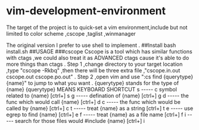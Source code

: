 # vim-development-environment

The target of the project is to quick-set a vim environment,include but not limited to color scheme ,cscope ,taglist ,winmanager


The original version I prefer to use shell to implement .
##Install
    bash install.sh
##USAGE
###cscope
    Cscope is a tool which has similar functions with ctags ,we could also treat it as ADVANCED ctags cause it's able to do more things than ctags .
    Step 1 ,change directory to your target location ,type "cscope -Rkbq" ,then there will be three extra file ,"cscope.in.out cscope.out cscope.po.out" .
    Step 2 ,open vim and use ":cs find {querytype} {name}" to jump to what you want .
            {querytype} stands for the type of {name}
            {querytype}   MEANS                                         KEYBOARD SHORTCUT
            s    -----    c symbol related to {name}                    [ctrl+\] s
            g    -----    defination of {name}                          [ctrl+\] g
            d    -----    the func which would call {name}              [ctrl+\] d
            c    -----    the func which would be called by {name}      [ctrl+\] c
            t    -----    treat {name} as a string                      [ctrl+\] t
            e    -----    use egrep to find {name}                      [ctrl+\] e
            f    -----    treat {name} as a file name                   [ctrl+\] f
            i    -----    search for those files would #include {name}  [ctrl+\] i
            
